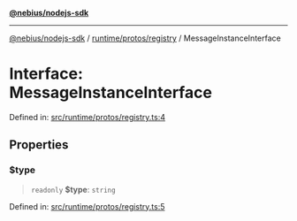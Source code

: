 [**@nebius/nodejs-sdk**](../../../../README.md)

***

[@nebius/nodejs-sdk](../../../../README.md) / [runtime/protos/registry](../README.md) / MessageInstanceInterface

# Interface: MessageInstanceInterface

Defined in: [src/runtime/protos/registry.ts:4](https://github.com/nebius/nodejs-sdk/blob/a37d220b2851e3bf0d396cb03828d544f584df45/src/runtime/protos/registry.ts#L4)

## Properties

### $type

> `readonly` **$type**: `string`

Defined in: [src/runtime/protos/registry.ts:5](https://github.com/nebius/nodejs-sdk/blob/a37d220b2851e3bf0d396cb03828d544f584df45/src/runtime/protos/registry.ts#L5)
